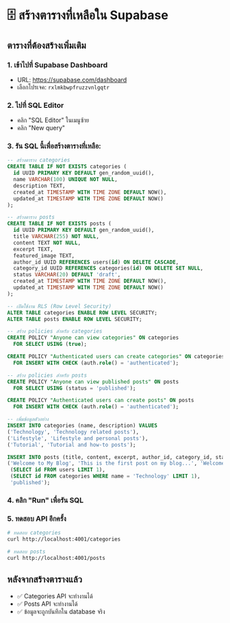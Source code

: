 # 🗄️ สร้างตารางที่เหลือใน Supabase

## ตารางที่ต้องสร้างเพิ่มเติม

### 1. เข้าไปที่ Supabase Dashboard
- URL: https://supabase.com/dashboard
- เลือกโปรเจค: `rxlmkbwpfruzzvnlgqtr`

### 2. ไปที่ SQL Editor
- คลิก "SQL Editor" ในเมนูซ้าย
- คลิก "New query"

### 3. รัน SQL นี้เพื่อสร้างตารางที่เหลือ:

```sql
-- สร้างตาราง categories
CREATE TABLE IF NOT EXISTS categories (
  id UUID PRIMARY KEY DEFAULT gen_random_uuid(),
  name VARCHAR(100) UNIQUE NOT NULL,
  description TEXT,
  created_at TIMESTAMP WITH TIME ZONE DEFAULT NOW(),
  updated_at TIMESTAMP WITH TIME ZONE DEFAULT NOW()
);

-- สร้างตาราง posts
CREATE TABLE IF NOT EXISTS posts (
  id UUID PRIMARY KEY DEFAULT gen_random_uuid(),
  title VARCHAR(255) NOT NULL,
  content TEXT NOT NULL,
  excerpt TEXT,
  featured_image TEXT,
  author_id UUID REFERENCES users(id) ON DELETE CASCADE,
  category_id UUID REFERENCES categories(id) ON DELETE SET NULL,
  status VARCHAR(20) DEFAULT 'draft',
  created_at TIMESTAMP WITH TIME ZONE DEFAULT NOW(),
  updated_at TIMESTAMP WITH TIME ZONE DEFAULT NOW()
);

-- เปิดใช้งาน RLS (Row Level Security)
ALTER TABLE categories ENABLE ROW LEVEL SECURITY;
ALTER TABLE posts ENABLE ROW LEVEL SECURITY;

-- สร้าง policies สำหรับ categories
CREATE POLICY "Anyone can view categories" ON categories
  FOR SELECT USING (true);

CREATE POLICY "Authenticated users can create categories" ON categories
  FOR INSERT WITH CHECK (auth.role() = 'authenticated');

-- สร้าง policies สำหรับ posts
CREATE POLICY "Anyone can view published posts" ON posts
  FOR SELECT USING (status = 'published');

CREATE POLICY "Authenticated users can create posts" ON posts
  FOR INSERT WITH CHECK (auth.role() = 'authenticated');

-- เพิ่มข้อมูลตัวอย่าง
INSERT INTO categories (name, description) VALUES
('Technology', 'Technology related posts'),
('Lifestyle', 'Lifestyle and personal posts'),
('Tutorial', 'Tutorial and how-to posts');

INSERT INTO posts (title, content, excerpt, author_id, category_id, status) VALUES
('Welcome to My Blog', 'This is the first post on my blog...', 'Welcome message', 
 (SELECT id FROM users LIMIT 1), 
 (SELECT id FROM categories WHERE name = 'Technology' LIMIT 1), 
 'published');
```

### 4. คลิก "Run" เพื่อรัน SQL

### 5. ทดสอบ API อีกครั้ง
```bash
# ทดสอบ categories
curl http://localhost:4001/categories

# ทดสอบ posts
curl http://localhost:4001/posts
```

## หลังจากสร้างตารางแล้ว
- ✅ Categories API จะทำงานได้
- ✅ Posts API จะทำงานได้
- ✅ ข้อมูลจะถูกบันทึกใน database จริง
